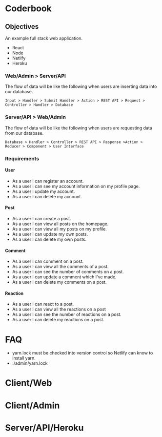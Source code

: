 # Coderbook

## Objectives

An example full stack web application.

- React
- Node
- Netlify
- Heroku

### Web/Admin > Server/API

The flow of data will be like the following when users are inserting data into our database.

`Input > Handler > Submit Handler > Action > REST API > Request > Controller > Handler > Database`

### Server/API > Web/Admin

The flow of data will be like the following when users are requesting data from our database.

`Database > Handler > Controller > REST API > Response >Action > Reducer > Component > User Interface`

### Requirements

#### User

- As a user I can register an account.
- As a user I can see my account information on my profile page.
- As a user I update my account.
- As a user I can delete my account.

#### Post

- As a user I can create a post.
- As a user I can view all posts on the homepage.
- As a user I can view all my posts on my profile.
- As a user I can update my own posts.
- As a user I can delete my own posts.

#### Comment

- As a user I can comment on a post.
- As a user I can view all the comments of a post.
- As a user I can see the number of comments on a post.
- As a user I can update a comment which I've made.
- As a user I can delete my comments on a post.

#### Reaction

- As a user I can react to a post.
- As a user I can view all the reactions on a post
- As a user I can see the number of reactions on a post.
- As a user I can delete my reactions on a post.

# FAQ

- yarn.lock must be checked into version control so Netlify can know to install yarn.
- ./admin/yarn.lock

# Client/Web

# Client/Admin


# Server/API/Heroku

